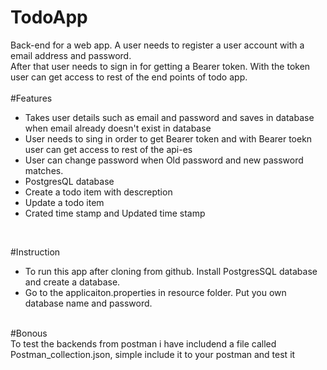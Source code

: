 # TodoApp<br>
Back-end for a web app. A user needs to register a  user account with a email address and password.<br> 
After that user needs to sign in for getting a Bearer token. With the token user can get access to rest of the end points of todo app. <br>
<br>
#Features<br>
- Takes user details such as email and password and saves in database when email already doesn't exist in database<br>
- User needs to sing in order to get Bearer token and with Bearer toekn user can get access to rest of the api-es
- User can change password when Old password and new password matches.<br>
- PostgresQL database<br>
- Create a todo item with descreption <br>
- Update a todo item<br>
- Crated time stamp and Updated time stamp <br>
<br>

#Instruction <br>
- To run this app after cloning from github. Install PostgresSQL database and create a database. <br>
- Go to the applicaiton.properties in resource folder. Put you own database name and password.<br>
<br>
#Bonous<br>
To test the backends from postman i have includend a file called Postman_collection.json, simple include it to your postman and test it

